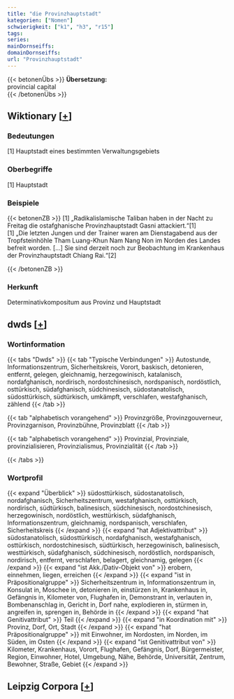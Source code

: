 ```yaml
---
title: "die Provinzhauptstadt"
kategorien: ["Nomen"]
schwierigkeit: ["k1", "h3", "r15"]
tags:
series:
mainDornseiffs:
domainDornseiffs:
url: "Provinzhauptstadt"
---
```


{{< betonenÜbs >}}
**Übersetzung:**  
provincial capital  
{{< /betonenÜbs >}}

## Wiktionary [[+](https://de.wiktionary.org/wiki/Provinzhauptstadt)]

### Bedeutungen
[1] Hauptstadt eines bestimmten Verwaltungsgebiets  

### Oberbegriffe
[1] Hauptstadt  

### Beispiele
{{< betonenZB >}}
[1] „Radikalislamische Taliban haben in der Nacht zu Freitag die ostafghanische Provinzhauptstadt Gasni attackiert.“[1]  
[1] „Die letzten Jungen und der Trainer waren am Dienstagabend aus der Tropfsteinhöhle Tham Luang-Khun Nam Nang Non im Norden des Landes befreit worden. […] Sie sind derzeit noch zur Beobachtung im Krankenhaus der Provinzhauptstadt Chiang Rai.“[2]  

{{< /betonenZB >}}
### Herkunft
Determinativkompositum aus Provinz und Hauptstadt  



## dwds [[+](https://www.dwds.de/wb/Provinzhauptstadt)]

### Wortinformation
{{< tabs "Dwds" >}}
{{< tab "Typische Verbindungen" >}}
Autostunde, Informationszentrum, Sicherheitskreis, Vorort, baskisch, detonieren, entfernt, gelegen, gleichnamig, herzegowinisch, katalanisch, nordafghanisch, nordirisch, nordostchinesisch, nordspanisch, nordöstlich, osttürkisch, südafghanisch, südchinesisch, südostanatolisch, südosttürkisch, südtürkisch, umkämpft, verschlafen, westafghanisch, zählend
{{< /tab >}}

{{< tab "alphabetisch vorangehend" >}}
Provinzgröße, Provinzgouverneur, Provinzgarnison, Provinzbühne, Provinzblatt
{{< /tab >}}

{{< tab "alphabetisch vorangehend" >}}
Provinzial, Provinziale, provinzialisieren, Provinzialismus, Provinzialität
{{< /tab >}}

{{< /tabs >}}

### Wortprofil
{{< expand "Überblick" >}} südosttürkisch, südostanatolisch, nordafghanisch, Sicherheitszentrum, westafghanisch, osttürkisch, nordirisch, südtürkisch, balinesisch, südchinesisch, nordostchinesisch, herzegowinisch, nordöstlich, westtürkisch, südafghanisch, Informationszentrum, gleichnamig, nordspanisch, verschlafen, Sicherheitskreis {{< /expand >}}
{{< expand "hat Adjektivattribut" >}} südostanatolisch, südosttürkisch, nordafghanisch, westafghanisch, osttürkisch, nordostchinesisch, südtürkisch, herzegowinisch, balinesisch, westtürkisch, südafghanisch, südchinesisch, nordöstlich, nordspanisch, nordirisch, entfernt, verschlafen, belagert, gleichnamig, gelegen {{< /expand >}}
{{< expand "ist Akk./Dativ-Objekt von" >}} erobern, einnehmen, liegen, erreichen {{< /expand >}}
{{< expand "ist in Präpositionalgruppe" >}} Sicherheitszentrum in, Informationszentrum in, Konsulat in, Moschee in, detonieren in, einstürzen in, Krankenhaus in, Gefängnis in, Kilometer von, Flughafen in, Demonstrant in, verlauten in, Bombenanschlag in, Gericht in, Dorf nahe, explodieren in, stürmen in, angreifen in, sprengen in, Behörde in {{< /expand >}}
{{< expand "hat Genitivattribut" >}} Teil {{< /expand >}}
{{< expand "in Koordination mit" >}} Provinz, Dorf, Ort, Stadt {{< /expand >}}
{{< expand "hat Präpositionalgruppe" >}} mit Einwohner, im Nordosten, im Norden, im Süden, im Osten {{< /expand >}}
{{< expand "ist Genitivattribut von" >}} Kilometer, Krankenhaus, Vorort, Flughafen, Gefängnis, Dorf, Bürgermeister, Region, Einwohner, Hotel, Umgebung, Nähe, Behörde, Universität, Zentrum, Bewohner, Straße, Gebiet {{< /expand >}}

## Leipzig Corpora [[+](https://corpora.uni-leipzig.de/en/res?word=Provinzhauptstadt&corpusId=deu_newscrawl-public_2018)]

